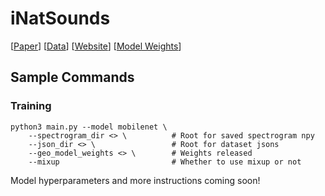 # iNatSounds

[[Paper](https://openreview.net/forum?id=QCY01LvyKm)] [[Data](https://github.com/visipedia/inat_sounds)] [[Website](https://cvl-umass.github.io/iNatSounds/)] [[Model Weights](https://drive.google.com/drive/folders/1u8iqzP2WL2nkTMp9VZ5FCa3zveOrPj2X?usp=sharing)] 

## Sample Commands

### Training

```
python3 main.py --model mobilenet \
    --spectrogram_dir <> \          # Root for saved spectrogram npy
    --json_dir <> \                 # Root for dataset jsons 
    --geo_model_weights <> \        # Weights released
    --mixup                         # Whether to use mixup or not
```

Model hyperparameters and more instructions coming soon!
